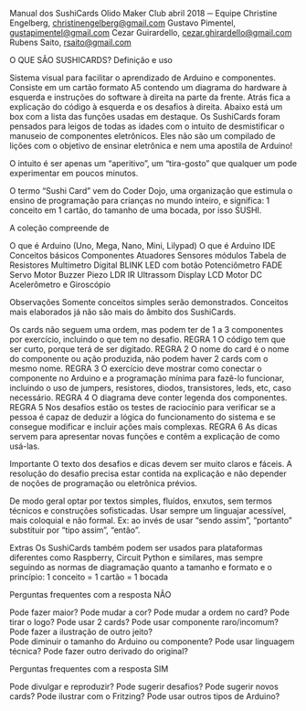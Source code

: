 
Manual dos SushiCards
Olido Maker Club abril 2018
─
Equipe
Christine Engelberg, christinengelberg@gmail.com
Gustavo Pimentel, gustapimentel@gmail.com
Cezar Guirardello, cezar.ghirardello@gmail.com
Rubens Saito, rsaito@gmail.com

O QUE SÃO SUSHICARDS?
Definição e uso

Sistema visual para facilitar o aprendizado de Arduino e componentes. 
Consiste em um cartão formato A5 contendo um diagrama do hardware à esquerda e instruções do software à direita na parte da frente. Atrás fica a explicação do código à esquerda e os desafios à direita. Abaixo está um box com a lista das funções usadas em destaque.
Os SushiCards foram pensados para leigos de todas as idades com o intuito de desmistificar o manuseio de componentes eletrônicos. Eles não são um compilado de lições com o objetivo de ensinar eletrônica e nem uma apostila de Arduino!

O intuito é ser apenas um “aperitivo”, um “tira-gosto” que qualquer um pode experimentar em poucos minutos.

O termo “Sushi Card” vem do Coder Dojo, uma organização que estimula o ensino de programação para crianças no mundo inteiro, e significa: 1 conceito em 1 cartão, do tamanho de uma bocada, por isso SUSHI.

A coleção compreende de

O que é Arduino (Uno, Mega, Nano, Mini, Lilypad)
O que é Arduino IDE
Conceitos básicos
Componentes
Atuadores
Sensores
módulos
Tabela de Resistores
Multímetro Digital
BLINK
LED com botão
Potenciômetro
FADE
Servo Motor
Buzzer
Piezo
LDR
IR
Ultrassom
Display LCD
Motor DC
Acelerômetro e Giroscópio

Observações
Somente conceitos simples serão demonstrados. Conceitos mais elaborados já não são mais do âmbito dos SushiCards.

Os cards não seguem uma ordem, mas podem ter de 1 a 3 componentes por exercício, incluindo o que tem no desafio.
REGRA 1
O código tem que ser curto, porque terá de ser digitado.
REGRA 2
O nome do card é o nome do componente ou ação produzida, não podem haver 2 cards com o mesmo nome.
REGRA 3
O exercício deve mostrar como conectar o componente no Arduino e a programação mínima para fazê-lo funcionar, incluindo o uso de jumpers, resistores, diodos, transistores, leds, etc, caso necessário. 
REGRA 4
O diagrama deve conter legenda dos componentes.
REGRA 5
Nos desafios estão os testes de raciocínio para verificar se a pessoa é capaz de deduzir a lógica do funcionamento do sistema e se consegue modificar e incluir ações mais complexas. 
REGRA 6
As dicas servem para apresentar novas funções e contêm a explicação de como usá-las. 

Importante
O texto dos desafios e dicas devem ser muito claros e fáceis. A resolução do desafio precisa estar contida na explicação e não depender de noções de programação ou eletrônica prévios.

De modo geral optar por textos simples, fluídos, enxutos, sem termos técnicos e construções sofisticadas. Usar sempre um linguajar acessível, mais coloquial e não formal. Ex: ao invés de usar “sendo assim”, “portanto” substituir por “tipo assim”, “então”.

Extras
Os SushiCards também podem ser usados para plataformas diferentes como Raspberry, Circuit Python e similares, mas sempre seguindo as normas de diagramação quanto a tamanho e formato e o princípio: 1 conceito = 1 cartão = 1 bocada

Perguntas frequentes com a resposta NÃO

Pode fazer maior? 
Pode mudar a cor? 
Pode mudar a ordem no card? 
Pode tirar o logo? 
Pode usar 2 cards? 
Pode usar componente raro/incomum? 
Pode fazer a ilustração de outro jeito?  
Pode diminuir o tamanho do Arduino ou componente? 
Pode usar linguagem técnica?
Pode fazer outro derivado do original?

Perguntas frequentes com a resposta SIM

Pode divulgar e reproduzir? 
Pode sugerir desafios? 
Pode sugerir novos cards? 
Pode ilustrar com o Fritzing? 
Pode usar outros tipos de Arduino?
